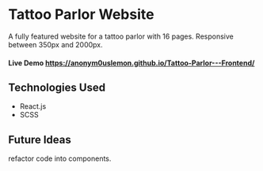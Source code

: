 # Tattoo Parlor Website

A fully featured website for a tattoo parlor with 16 pages. Responsive between 350px and 2000px. 

#### Live Demo https://anonym0uslemon.github.io/Tattoo-Parlor---Frontend/

## Technologies Used

+ React.js
+ SCSS

## Future Ideas
refactor code into components. 


